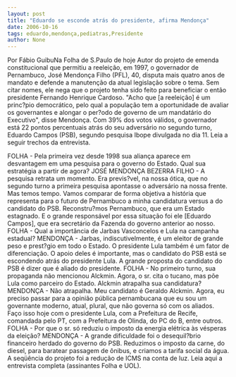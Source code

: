 ```yaml
---
layout: post
title: "Eduardo se esconde atrás do presidente, afirma Mendonça"
date: 2006-10-16
tags: eduardo,mendonça,pediatras,Presidente
author: None
---
```

Por Fábio GuibuNa Folha de S.Paulo de hoje
Autor do projeto de emenda constitucional que permitiu a reeleição, em 1997, o governador de Pernambuco, José Mendonça Filho (PFL), 40, disputa mais quatro anos de mandato e defende a manutenção da atual legislação sobre o tema. 
Sem citar nomes, ele nega que o projeto tenha sido feito para beneficiar o então presidente Fernando Henrique Cardoso. \"Acho que [a reeleição] é um princ?pio democrático, pelo qual a população tem a oportunidade de avaliar os governantes e alongar o per?odo de governo de um mandatário do Executivo\", disse Mendonça. 
Com 39% dos votos válidos, o governador está 22 pontos percentuais atrás do seu adversário no segundo turno, Eduardo Campos (PSB), segundo pesquisa Ibope divulgada no dia 11. Leia a seguir trechos da entrevista.
 
FOLHA - Pela primeira vez desde 1998 sua aliança aparece em desvantagem em uma pesquisa para o governo do Estado. Qual sua estratégia a partir de agora? JOSÉ MENDONÇA BEZERRA FILHO - A pesquisa retrata um momento. Era previs?vel, na nossa ótica, que no segundo turno a primeira pesquisa apontasse o adversário na nossa frente. Mas temos tempo. Vamos comparar de forma objetiva a história que representa para o futuro de Pernambuco a minha candidatura versus a do candidato do PSB. Reconstru?mos Pernambuco, que era um Estado estagnado. E o grande responsável por essa situação foi ele [Eduardo Campos], que era secretário da Fazenda do governo anterior ao nosso. 
FOLHA - Qual a importância de Jarbas Vasconcelos e Lula na campanha estadual? MENDONÇA - Jarbas, indiscutivelmente, é um eleitor de grande peso e prest?gio em todo o Estado. O presidente Lula também é um fator de diferenciação. O apoio deles é importante, mas o candidato do PSB está se escondendo atrás do presidente Lula. A grande proposta do candidato do PSB é dizer que é aliado do presidente. 
FOLHA - No primeiro turno, sua propaganda não mencionou Alckmin. Agora, o sr. cita o tucano, mas põe Lula como parceiro do Estado. Alckmin atrapalha sua candidatura? MENDONÇA - Não atrapalha. Meu candidato é Geraldo Alckmin. Agora, eu preciso passar para a opinião pública pernambucana que eu sou um governante moderno, atual, plural, que não governa só com os aliados. Faço isso hoje com o presidente Lula, com a Prefeitura de Recife, comandada pelo PT, com a Prefeitura de Olinda, do PC do B, entre outros. 
FOLHA - Por que o sr. só reduziu o imposto da energia elétrica às vésperas da eleição? MENDONÇA - A grande dificuldade foi o desequil?brio financeiro herdado do governo do PSB. Reduzimos o imposto da carne, do diesel, para baratear passagem de ônibus, e criamos a tarifa social da água. A seqüência do projeto foi a redução de ICMS na conta de luz.
Leia aqui a entrevista completa (assinantes Folha e UOL). 